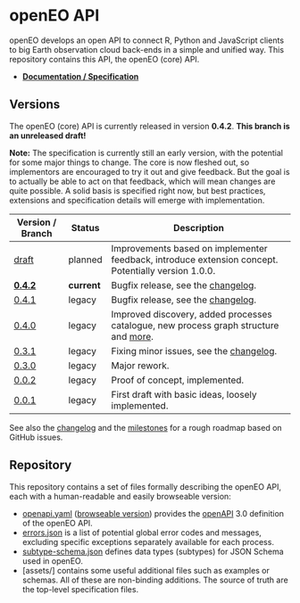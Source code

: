 # openEO API

openEO develops an open API to connect R, Python and JavaScript clients to big Earth observation cloud back-ends in a simple and unified way. This repository contains this API, the openEO (core) API.

* **[Documentation / Specification](https://api.openeo.org/draft)**

## Versions

The openEO (core) API is currently released in version **0.4.2**. **This branch is an unreleased draft!**

**Note:** The specification is currently still an early version, with the potential for some major things to change. The core is now fleshed out, so implementors are encouraged to try it out and give feedback. But the goal is to actually be able to act on that feedback, which will mean changes are quite possible. A solid basis is specified right now, but best practices, extensions and specification details will emerge with implementation.

| Version / Branch                                          | Status      | Description |
| --------------------------------------------------------- | ----------- | ----------- |
| [draft](https://api.openeo.org/draft)                     | planned     | Improvements based on implementer feedback, introduce extension concept. Potentially version 1.0.0. |
| [**0.4.2**](https://api.openeo.org)                       | **current** | Bugfix release, see the [changelog](CHANGELOG.md#042---2019-06-11). |
| [0.4.1](https://api.openeo.org/v/0.4.11)                  | legacy      | Bugfix release, see the [changelog](CHANGELOG.md#041---2019-05-29). |
| [0.4.0](https://api.openeo.org/v/0.4.0)                   | legacy      | Improved discovery, added processes catalogue, new process graph structure and [more](CHANGELOG.md#040---2019-03-07). |
| [0.3.1](https://api.openeo.org/v/0.3.1)                   | legacy      | Fixing minor issues, see the [changelog](CHANGELOG.md#031---2018-11-06). |
| [0.3.0](https://api.openeo.org/v/0.3.0)                   | legacy      | Major rework. |
| [0.0.2](https://github.com/Open-EO/openeo-api/tree/0.0.2) | legacy      | Proof of concept, implemented. |
| [0.0.1](https://github.com/Open-EO/openeo-api/tree/0.0.1) | legacy      | First draft with basic ideas, loosely implemented. |

See also the [changelog](CHANGELOG.md) and the [milestones](https://github.com/Open-EO/openeo-api/milestones) for a rough roadmap based on GitHub issues.

## Repository

This repository contains a set of files formally describing the openEO API, each with a human-readable and easily browseable version:

* [openapi.yaml](openapi.yaml) ([browseable version](https://api.openeo.org/draft/)) provides the [openAPI](https://www.openapis.org/) 3.0 definition of the openEO API.
* [errors.json](errors.json) is a list of potential global error codes and messages, excluding specific exceptions separately available for each process.
* [subtype-schema.json](subtype-schema.json) defines data types (subtypes) for JSON Schema used in openEO.
* [assets/] contains some useful additional files such as examples or schemas. All of these are non-binding additions. The source of truth are the top-level specification files.
